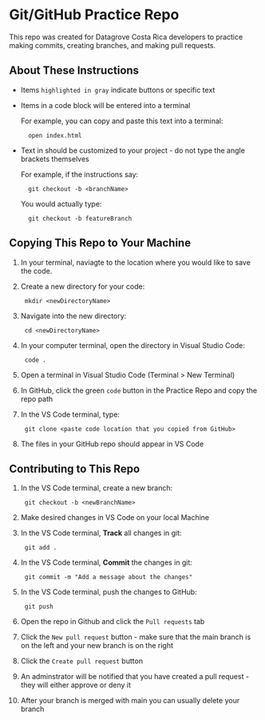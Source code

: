 # Git/GitHub Practice Repo
This repo was created for Datagrove Costa Rica developers to practice making commits, creating branches, and making pull requests.

## About These Instructions
* Items `highlighted in gray` indicate buttons or specific text 
* Items in a code block will be entered into a terminal
    
    For example, you can copy and paste this text into a terminal:

        open index.html

* Text in <angle brackets> should be customized to your project - do not type the angle brackets themselves

    For example, if the instructions say:

        git checkout -b <branchName>
    
    You would actually type:

        git checkout -b featureBranch

## Copying This Repo to Your Machine
1. In your terminal, naviagte to the location where you would like to save the code.
2. Create a new directory for your code: 

        mkdir <newDirectoryName>

3. Navigate into the new directory: 

        cd <newDirectoryName>

4. In your computer terminal, open the directory in Visual Studio Code:

        code .

5. Open a terminal in Visual Studio Code (Terminal > New Terminal)
6. In GitHub, click the green `code` button in the Practice Repo and copy the repo path
7. In the VS Code terminal, type: 

        git clone <paste code location that you copied from GitHub>

8. The files in your GitHub repo should appear in VS Code 

## Contributing to This Repo
1. In the VS Code terminal, create a new branch: 

        git checkout -b <newBranchName>

2. Make desired changes in VS Code on your local Machine
3. In the VS Code terminal, **Track** all changes in git: 

        git add .

4. In the VS Code terminal, **Commit** the changes in git: 

        git commit -m "Add a message about the changes" 

5. In the VS Code terminal, push the changes to GitHub: 

        git push

6. Open the repo in Github and click the `Pull requests` tab
7. Click the `New pull request` button - make sure that the main branch is on the left and your new branch is on the right
8. Click the `Create pull request` button
9. An adminstrator will be notified that you have created a pull request - they will either approve or deny it  
10. After your branch is merged with main you can usually delete your branch